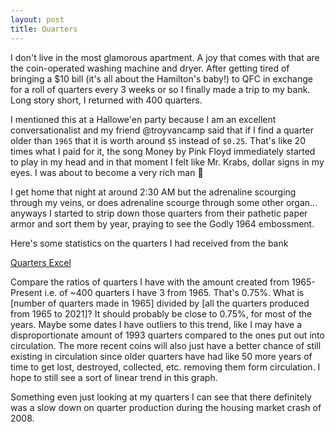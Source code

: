 ```yaml
---
layout: post
title: Quarters
---
```


I don't live in the most glamorous apartment. A joy that comes with that are the coin-operated washing machine and dryer. After getting tired of bringing a $10 bill (it's all about the Hamilton's baby!) to QFC in exchange for a roll of quarters every 3 weeks or so I finally made a trip to my bank. Long story short, I returned with 400 quarters.

I mentioned this at a Hallowe'en party because I am an excellent conversationalist and my friend @troyvancamp said that if I find a quarter older than `1965` that it is worth around `$5` instead of `$0.25`. That's like 20 times what I paid for it, the song Money by Pink Floyd immediately started to play in my head and in that moment I felt like Mr. Krabs, dollar signs in my eyes. I was about to become a very rich man :money_with_wings:

I get home that night at around 2:30 AM but the adrenaline scourging through my veins, or does adrenaline scourge through some other organ... anyways I started to strip down those quarters from their pathetic paper armor and sort them by year, praying to see the Godly 1964 embossment.

Here's some statistics on the quarters I had received from the bank

[Quarters Excel](/assets/quarters.xlsx)

Compare the ratios of quarters I have with the amount created from 1965-Present
i.e. of ~400 quarters I have 3 from 1965. That's 0.75%.
What is [number of quarters made in 1965] divided by [all the quarters produced from 1965 to 2021]?
It should probably be close to 0.75%, for most of the years. Maybe some dates I have outliers to this trend, like I may have a disproportionate amount of 1993 quarters compared to the ones put out into circulation.
The more recent coins will also just have a better chance of still existing in circulation since older quarters have had like 50 more years of time to get lost, destroyed, collected, etc. removing them form circulation. I hope to still see a sort of linear trend in this graph.

Something even just looking at my quarters I can see that there definitely was a slow down on quarter production during the housing market crash of 2008.
